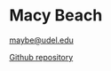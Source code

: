 # Macy Beach

<maybe@udel.edu>

[Github repository](https://github.com/maybeep/maybeep.github.io.git)

